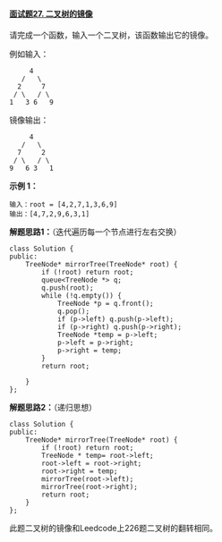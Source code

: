 #### [面试题27. 二叉树的镜像](https://leetcode-cn.com/problems/er-cha-shu-de-jing-xiang-lcof/)

请完成一个函数，输入一个二叉树，该函数输出它的镜像。

例如输入：

```
     4
   /   \
  2     7
 / \   / \
1   3 6   9
```

镜像输出：

```
     4
   /   \
  7     2
 / \   / \
9   6 3   1
```

**示例 1：**

```
输入：root = [4,2,7,1,3,6,9]
输出：[4,7,2,9,6,3,1]
```

**解题思路1：**（迭代遍历每一个节点进行左右交换）

```
class Solution {
public:
	TreeNode* mirrorTree(TreeNode* root) {
		if (!root) return root;
		queue<TreeNode *> q;
		q.push(root);
		while (!q.empty()) {
			TreeNode *p = q.front();
			q.pop();
			if (p->left) q.push(p->left);
			if (p->right) q.push(p->right);
			TreeNode *temp = p->left;
			p->left = p->right;
			p->right = temp;
		}
		return root;

	}
};
```

**解题思路2：**（递归思想）

```
class Solution {
public:
	TreeNode* mirrorTree(TreeNode* root) {
		if (!root) return root;
		TreeNode * temp= root->left;
		root->left = root->right;
		root->right = temp;
		mirrorTree(root->left);
		mirrorTree(root->right);
		return root;
	}
};
```

此题二叉树的镜像和Leedcode上226题二叉树的翻转相同。